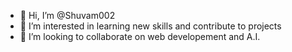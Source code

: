 - 👋 Hi, I’m @Shuvam002
- 👀 I’m interested in learning new skills and contribute to projects
- 💞️ I’m looking to collaborate on web developement and A.I.

<!---
Shuvam002/Shuvam002 is a ✨ special ✨ repository because its `README.md` (this file) appears on your GitHub profile.
You can click the Preview link to take a look at your changes.
--->
